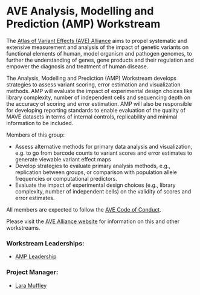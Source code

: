 # AVE Analysis, Modelling and Prediction (AMP) Workstream 

The [Atlas of Variant Effects (AVE) Alliance](https://www.varianteffect.org) aims to propel systematic and extensive measurement and analysis of the impact of genetic variants on functional elements of human, model organism and pathogen genomes, to further the understanding of genes, gene products and their regulation and empower the diagnosis and treatment of human disease.

The Analysis, Modelling and Prediction (AMP) Workstream develops strategies to assess variant scoring, error estimation and visualization methods. AMP will evaluate the impact of experimental design choices like library complexity, number of independent cells and sequencing depth on the accuracy of scoring and error estimation. AMP will also be responsible for developing reporting standards to enable evaluation of the quality of MAVE datasets in terms of internal controls, replicability and minimal information to be included.

Members of this group:

* Assess alternative methods for primary data analysis and visualization, e.g. to go from barcode counts to variant scores and error estimates to generate viewable variant effect maps
* Develop strategies to evaluate primary analysis methods, e.g., replication between groups, or comparison with population allele frequencies or computational predictors.
* Evaluate the impact of experimental design choices (e.g., library complexity, number of independent cells) on the validity of scores and error estimates.

All members are expected to follow the [AVE Code of Conduct](https://www.varianteffect.org/code-of-conduct).

Please visit the [AVE Alliance website](https://www.varianteffect.org/workstreams) for information on this and other workstreams.

### Workstream Leaderships: 
* [AMP Leadership](https://www.varianteffect.org/chairs)

### Project Manager: 
* [Lara Muffley](mailto:muffley@uw.edu?subject=AVE%20AMP%20Workstream)

